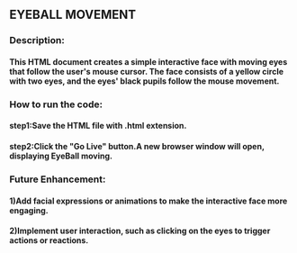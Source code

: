 ## EYEBALL MOVEMENT
### Description:

#### This HTML document creates a simple interactive face with moving eyes that follow the user's mouse cursor. The face consists of a yellow circle with two eyes, and the eyes' black pupils follow the mouse movement.

### How to run the code:

#### step1:Save the HTML file with .html extension.

#### step2:Click the "Go Live" button.A new browser window will open, displaying EyeBall moving.

### Future Enhancement:

#### 1)Add facial expressions or animations to make the interactive face more engaging.

#### 2)Implement user interaction, such as clicking on the eyes to trigger actions or reactions.
